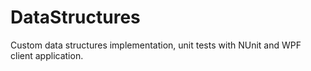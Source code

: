 # DataStructures

Custom data structures implementation, unit tests with NUnit and WPF client application.
